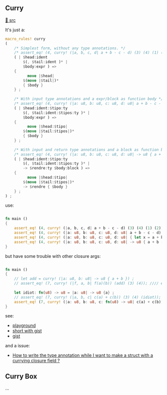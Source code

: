 
## Curry

[src/gh]: https://github.com/AlienKevin/curry-macro.git "(Rust) Have fun currying using Rust's native closure syntax"

[🦀 src][src/gh]

It's just a: 

~~~ rust
macro_rules! curry 
(
	/* Simplest form, without any type annotations. */
	/* assert_eq! (4, curry! (|a, b, c, d| a + b - c - d) (3) (4) (1) (2)); */
	( | $head:ident 
	    $(, $tail:ident )* | 
		$body:expr ) => 
	{
		  move |$head| 
		$(move |$tail|)* 
		{ $body } 
	} ;
	
	/* With input type annotations and a expr/block as function body */
	/* assert_eq! (4, curry! (|a: u8, b: u8, c: u8, d: u8| a + b - c - d) (3) (4) (1) (2)); */
	( | $head:ident:$tipo:ty 
	    $(, $tail:ident:$tipos:ty )* | 
		$body:expr ) => 
	{
		  move |$head:$tipo| 
		$(move |$tail:$tipos|)* 
		{ $body } 
	} ;
	
	/* With input and return type annotations and a block as function body */
	/* assert_eq! (4, curry! (|a: u8, b: u8, c: u8, d: u8| -> u8 { a + b - c - d }) (3) (4) (1) (2)); */
	( | $head:ident:$tipo:ty 
	    $(, $tail:ident:$tipos:ty )* | 
		-> $rendre:ty $body:block ) => 
	{
		  move |$head:$tipo| 
		$(move |$tail:$tipos|)* 
		-> $rendre { $body } 
	} ;
) ;
~~~

use: 

~~~ rust

fn main () 
{
	assert_eq! (4, curry! (|a, b, c, d| a + b - c - d) (3) (4) (1) (2));
	assert_eq! (4, curry! (|a: u8, b: u8, c: u8, d: u8| a + b - c - d) (3) (4) (1) (2));
	assert_eq! (4, curry! (|a: u8, b: u8, c: u8, d: u8| { let x = a + b - c - d ; x }) (3) (4) (1) (2));
	assert_eq! (4, curry! (|a: u8, b: u8, c: u8, d: u8| -> u8 { a + b - c - d }) (3) (4) (1) (2));
}
~~~

but have some trouble with other closure args: 

~~~ rust

fn main () 
{
	// let add = curry! (|a: u8, b: u8| -> u8 { a + b }) ;
	// assert_eq! (7, curry! (|f, a, b| f(a)(b)) (add) (3) (4)); //// error: cannot infer type
	
	let idiot: fn(u8) -> u8 = |a: u8| -> u8 {a} ;
	// assert_eq! (7, curry! (|a, b, c| c(a) + c(b)) (3) (4) (idiot)); //// error: cannot infer type
	assert_eq! (7, curry! (|a: u8, b: u8, c: fn(u8) -> u8| c(a) + c(b)) (3) (4) (idiot)); //// won't error ...
}
~~~

see: 
- [playground](https://play.rust-lang.org/?code=macro_rules%21+curry+%0A%28%0A%09%2F*+Simplest+form%2C+without+any+type+annotations.+*%2F%0A%09%2F*+assert_eq%21+%284%2C+curry%21+%28%7Ca%2C+b%2C+c%2C+d%7C+a+%2B+b+-+c+-+d%29+%283%29+%284%29+%281%29+%282%29%29%3B+*%2F%0A%09%28+%7C+%24head%3Aident+%0A%09++++%24%28%2C+%24tail%3Aident+%29*+%7C+%0A%09%09%24body%3Aexpr+%29+%3D%3E+%0A%09%7B%0A%09%09++move+%7C%24head%7C+%0A%09%09%24%28move+%7C%24tail%7C%29*+%0A%09%09%7B+%24body+%7D+%0A%09%7D+%3B%0A%09%0A%09%2F*+With+input+type+annotations+and+a+expr%2Fblock+as+function+body+*%2F%0A%09%2F*+assert_eq%21+%284%2C+curry%21+%28%7Ca%3A+u8%2C+b%3A+u8%2C+c%3A+u8%2C+d%3A+u8%7C+a+%2B+b+-+c+-+d%29+%283%29+%284%29+%281%29+%282%29%29%3B+*%2F%0A%09%28+%7C+%24head%3Aident%3A%24tipo%3Aty+%0A%09++++%24%28%2C+%24tail%3Aident%3A%24tipos%3Aty+%29*+%7C+%0A%09%09%24body%3Aexpr+%29+%3D%3E+%0A%09%7B%0A%09%09++move+%7C%24head%3A%24tipo%7C+%0A%09%09%24%28move+%7C%24tail%3A%24tipos%7C%29*+%0A%09%09%7B+%24body+%7D+%0A%09%7D+%3B%0A%09%0A%09%2F*+With+input+and+return+type+annotations+and+a+block+as+function+body+*%2F%0A%09%2F*+assert_eq%21+%284%2C+curry%21+%28%7Ca%3A+u8%2C+b%3A+u8%2C+c%3A+u8%2C+d%3A+u8%7C+-%3E+u8+%7B+a+%2B+b+-+c+-+d+%7D%29+%283%29+%284%29+%281%29+%282%29%29%3B+*%2F%0A%09%28+%7C+%24head%3Aident%3A%24tipo%3Aty+%0A%09++++%24%28%2C+%24tail%3Aident%3A%24tipos%3Aty+%29*+%7C+%0A%09%09-%3E+%24rendre%3Aty+%24body%3Ablock+%29+%3D%3E+%0A%09%7B%0A%09%09++move+%7C%24head%3A%24tipo%7C+%0A%09%09%24%28move+%7C%24tail%3A%24tipos%7C%29*+%0A%09%09-%3E+%24rendre+%7B+%24body+%7D+%0A%09%7D+%3B%0A%29+%3B%0A%0Afn+main+%28%29+%0A%7B%0A%09assert_eq%21+%284%2C+curry%21+%28%7Ca%2C+b%2C+c%2C+d%7C+a+%2B+b+-+c+-+d%29+%283%29+%284%29+%281%29+%282%29%29%3B%0A%09assert_eq%21+%284%2C+curry%21+%28%7Ca%3A+u8%2C+b%3A+u8%2C+c%3A+u8%2C+d%3A+u8%7C+a+%2B+b+-+c+-+d%29+%283%29+%284%29+%281%29+%282%29%29%3B%0A%09assert_eq%21+%284%2C+curry%21+%28%7Ca%3A+u8%2C+b%3A+u8%2C+c%3A+u8%2C+d%3A+u8%7C+%7B+let+x+%3D+a+%2B+b+-+c+-+d+%3B+x+%7D%29+%283%29+%284%29+%281%29+%282%29%29%3B%0A%09assert_eq%21+%284%2C+curry%21+%28%7Ca%3A+u8%2C+b%3A+u8%2C+c%3A+u8%2C+d%3A+u8%7C+-%3E+u8+%7B+a+%2B+b+-+c+-+d+%7D%29+%283%29+%284%29+%281%29+%282%29%29%3B%0A%09%0A%09%2F%2F+let+add+%3D+curry%21+%28%7Ca%3A+u8%2C+b%3A+u8%7C+-%3E+u8+%7B+a+%2B+b+%7D%29+%3B%0A%09%2F%2F+assert_eq%21+%287%2C+curry%21+%28%7Cf%2C+a%2C+b%7C+f%28a%29%28b%29%29+%28add%29+%283%29+%284%29%29%3B+%2F%2F%2F%2F+error%3A+cannot+infer+type%0A%09%0A%09let+idiot%3A+fn%28u8%29+-%3E+u8+%3D+%7Ca%3A+u8%7C+-%3E+u8+%7Ba%7D+%3B%0A%09%2F%2F+assert_eq%21+%287%2C+curry%21+%28%7Ca%2C+b%2C+c%7C+c%28a%29+%2B+c%28b%29%29+%283%29+%284%29+%28idiot%29%29%3B+%2F%2F%2F%2F+error%3A+cannot+infer+type%0A%09assert_eq%21+%287%2C+curry%21+%28%7Ca%3A+u8%2C+b%3A+u8%2C+c%3A+fn%28u8%29+-%3E+u8%7C+c%28a%29+%2B+c%28b%29%29+%283%29+%284%29+%28idiot%29%29%3B+%2F%2F%2F%2F+won%27t+error+...%0A%7D%0A)
- [short with gist](https://play.rust-lang.org/?gist=a1e90212b5f1a0d048b8be4fbbb5948b)
- [gist](https://gist.github.com/rust-play/a1e90212b5f1a0d048b8be4fbbb5948b)

and a issue: 
- [How to write the type annotation while I want to make a struct with a currying closure field ?](https://github.com/AlienKevin/curry-macro/issues/1)


## Curry Box

...
